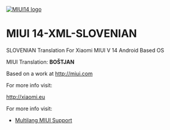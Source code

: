 [![MIUI14 logo](https://i.imgur.com/idmH8Nu.png)](https://xiaomi.eu/)

# MIUI 14-XML-SLOVENIAN

SLOVENIAN Translation For Xiaomi MIUI V 14 Android Based OS


 MIUI Translation: **BOŠTJAN**

 Based on a work at http://miui.com


 For more info visit:
 
   http://xiaomi.eu

 
 For more info visit:
- [Multilang MIUI Support](http://xiaomi.eu) 

